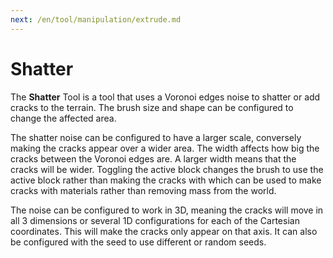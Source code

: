 ```yaml
---
next: /en/tool/manipulation/extrude.md
---
```


# Shatter

The **Shatter** Tool is a tool that uses a Voronoi edges noise to shatter or add cracks to the terrain. The brush size and shape can be configured to change the affected area.

The shatter noise can be configured to have a larger scale, conversely making the cracks appear over a wider area. The width affects how big the cracks between the Voronoi edges are. A larger width means that the cracks will be wider. Toggling the active block changes the brush to use the active block rather than making the cracks with which can be used to make cracks with materials rather than removing mass from the world.

The noise can be configured to work in 3D, meaning the cracks will move in all 3 dimensions or several 1D configurations for each of the Cartesian coordinates. This will make the cracks only appear on that axis. It can also be configured with the seed to use different or random seeds.
